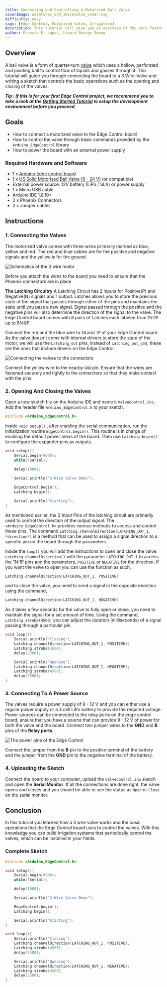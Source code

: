 ```yaml
---
title: Connecting and Controlling a Motorized Ball Valve
coverImage: assets/ec_ard_3wirevalve_cover.svg
difficulty: easy
tags: [Edge Control, Motorised Valve, Irrigation]
description: This tutorial will give you an overview of the core features of the board, setup the development environment and introduce the required APIs to program the board.
author: Ernesto E. Lopez, Lenard George Swamy
---
```


## Overview

A ball valve is a form of quarter-turn [valve](https://en.wikipedia.org/wiki/Valve) which uses a hollow, perforated and pivoting ball to control flow of liquids and gasses through it. This tutorial will guide you through connecting the board to a 3 Wire-Valve and writing a sketch that controls the basic operations such as the opening and closing of the valves. 

***Tip : If this is for your first Edge Control project, we recommend you to take a look at the [Getting Started Tutorial](https://www.arduino.cc/pro/tutorials/portenta-h7/ec-ard-gs) to setup the development environment before you proceed.*** 

## Goals

-   How to connect a motorized valve to the Edge Control board
-   How to control the valve through basic commands provided by the `Arduino_EdgeControl` library
-   How to power the board with an external power supply 

### Required Hardware and Software

-   1 x [Arduino Edge control board](https://store.arduino.cc/edge-control)
-   1 x [US Solid Motorised Ball Valve (9 - 24 V)](https://ussolid.com/u-s-solid-motorized-ball-valve-1-2-brass-electrical-ball-valve-with-full-port-9-24-v-ac-dc-3-wire-setup.html) (or compatible)
-   External power source: 12V battery (LiPo / SLA) or power supply 
-   1 x Micro USB cable
-   Arduino IDE 1.8.10+
-   2 x Phoenix Connectors
-   2 x Jumper cables  

## Instructions 

### 1. Connecting the Valves

The motorized valve comes with three wires primarily marked as blue, yellow and red. The red and blue cables are for the positive and negative signals and the yellow is for the ground. 

![Schematics of the 3 wire motor](assets/ec_ard_valve_wires.svg) 

Before you attach the wires to the board you need to ensure that the Phoenix connectors are in place  

**The Latching Circuitry**
A Latching Circuit has 2 inputs for Positive(P) and Negative(N) signals and 1 output. Latches allows you to store the previous state of the signal that passes through either of the pins and maintains the state until you pass a new signal. Signal passed through the positive and the negative pins will also determine the direction of the signal to the valve. The Edge Control board comes with 8 pairs of Latches each labeled from 1N:1P up to 8N:8P. 

Connect the red and the blue wire to `1N` and `1P` of your Edge Control board. As the valve doesn't come with internal drivers to store the state of the motor, we will use the `Latching_out` pins, instead of `Latching_out_cmd`, these are the ones that include drivers on the Edge Control. 

![Connecting the valves to the connectors](assets/ec_ard_connect_valve.svg)

Connect the yellow wire to the nearby `GND` pin. Ensure that the wires are fastened securely and tightly to the connectors so that they make contact with the pins. 

### 2. Opening And Closing the Valves 

Open a new sketch file on the Arduino IDE and name it `ValveControl.ino`. Add the header file `Arduino_EdgeControl.h` to your sketch.

```cpp
#include <Arduino_EdgeControl.h>
```

Inside `void setup()` , after enabling the serial communication, run the initialization routine `EdgeControl.begin()`. This routine is in charge of enabling the default power areas of the board. Then use `Latching.begin()` to configure the expander pins as outputs.

```cpp
void setup(){
    Serial.begin(9600);
    while(!Serial);
    
    delay(1000);

    Serial.println("3-Wire Valve Demo");

    EdgeControl.begin();
    Latching.begin();

    Serial.println("Starting");
}
```
As mentioned earlier, the 2 Input Pins of the latching circuit are primarily used to control the direction of the output signal. The `<Arduino_EdgeControl.h>` provides various methods to access and control these pins. The command `Latching.chennalDirection(LATCHING_OUT_1, *direction*)` is a method that can be used to assign a signal direction to a specific pin on the board through the parameters.  

Inside the `loop()` you will add the instructions to open and close the valve. `Latching.channelDirection()` with the parameter `LATCHING_OUT_1` to access the 1N:1P pins and the parameters,  `POSITIVE` or `NEGATIVE` for the direction. If you want the valve to open you can use the function as such, 

```cpp
Latching.channelDirection(LATCHING_OUT_1, POSITIVE)
```

and to close the valve, you need to send a signal in the opposite direction using the command, 

```cpp
Latching.channelDirection(LATCHING_OUT_1, NEGATIVE)
```

As it takes a few seconds for the valve to fully open or close, you need to maintain the signal for a set amount of time. Using the command, `Latching.strobe(4500)` you can adjust the duration (milliseconds) of a signal passing through a particular pin.

```cpp
void loop(){
    Serial.println("Closing");
    Latching.channelDirection(LATCHING_OUT_1, POSITIVE);
    Latching.strobe(4500);
    delay(2500);

    Serial.println("Opening");
    Latching.channelDirection(LATCHING_OUT_1, NEGATIVE);
    Latching.strobe(4500);
    delay(2500);
}
```

### 3. Connecting To A Power Source 

The valves require a power supply of 9 - 12 V and you can either use a regular power supply or a 3 cell LiPo battery to provide the required voltage. Power sources can be connected to the relay ports on the edge control board, ensure that you have a source that can provide 9 - 12 V of power for both the valve and the board. Connect two jumper wires to the **GND** and **B** pins of the **Relay ports**.

![The power pins of the Edge Control](assets/ec_ard_connect_power_source.svg)

Connect the jumper from the **B** pin to the positive terminal of the battery and the jumper from the **GND** pin to the negative terminal of the battery.

### 4. Uploading the Sketch 

Connect the board to your computer, upload the `ValveControl.ino` sketch and open the **Serial Monitor**. If all the connections are done right, the valve opens and closes and you should be able to see the status as `Open` or `Close` on the serial monitor.

## Conclusion

In this tutorial you learned how a 3 wire valve works and the basic operations that the Edge Control board uses to control the valves. With this knowledge you can build irrigation systems that periodically control the valves, which can be installed in your fields.

### Complete Sketch

```cpp
#include <Arduino_EdgeControl.h>

void setup(){
    Serial.begin(9600);
    while(!Serial);

    delay(1000);

    Serial.println("3-Wire Valve Demo");

    EdgeControl.begin();
    Latching.begin();

    Serial.println("Starting");
}

void loop(){
    Serial.println("Closing");
    Latching.channelDirection(LATCHING_OUT_1, POSITIVE);
    Latching.strobe(4500);
    delay(2500);

    Serial.println("Opening");
    Latching.channelDirection(LATCHING_OUT_1, NEGATIVE);
    Latching.strobe(4500);
    delay(2500);
}

```

